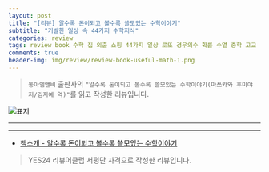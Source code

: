 ```yaml
---  
layout: post  
title: "[리뷰] 알수록 돈이되고 볼수록 쓸모있는 수학이야기"  
subtitle: "기발한 일상 속 44가지 수학지식"  
categories: review  
tags: review book 수학 집 외출 쇼핑 44가지 일상 로또 경우의수 확률 수열 중학 고교    
comments: true  
header-img: img/review/review-book-useful-math-1.png
---  
```

  
> `동아엠앤비` 출판사의 `"알수록 돈이되고 볼수록 쓸모있는 수학이야기(마쓰카와 후미야 저/김지예 역)"`를 읽고 작성한 리뷰입니다.  

![표지](https://theorydb.github.io/assets/img/review/review-book-useful-math-1.png)  

---

> 


---

* [책소개 - 알수록 돈이되고 볼수록 쓸모있는 수학이야기](http://www.yes24.com/Product/Goods/106539942)

> YES24 리뷰어클럽 서평단 자격으로 작성한 리뷰입니다.
